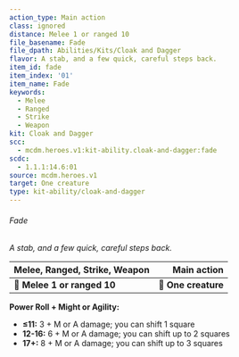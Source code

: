 ```yaml
---
action_type: Main action
class: ignored
distance: Melee 1 or ranged 10
file_basename: Fade
file_dpath: Abilities/Kits/Cloak and Dagger
flavor: A stab, and a few quick, careful steps back.
item_id: fade
item_index: '01'
item_name: Fade
keywords:
  - Melee
  - Ranged
  - Strike
  - Weapon
kit: Cloak and Dagger
scc:
  - mcdm.heroes.v1:kit-ability.cloak-and-dagger:fade
scdc:
  - 1.1.1:14.6:01
source: mcdm.heroes.v1
target: One creature
type: kit-ability/cloak-and-dagger
---
```


###### Fade

*A stab, and a few quick, careful steps back.*

| **Melee, Ranged, Strike, Weapon** |     **Main action** |
| --------------------------------- | ------------------: |
| **📏 Melee 1 or ranged 10**       | **🎯 One creature** |

**Power Roll + Might or Agility:**

- **≤11:** 3 + M or A damage; you can shift 1 square
- **12-16:** 6 + M or A damage; you can shift up to 2 squares
- **17+:** 8 + M or A damage; you can shift up to 3 squares
